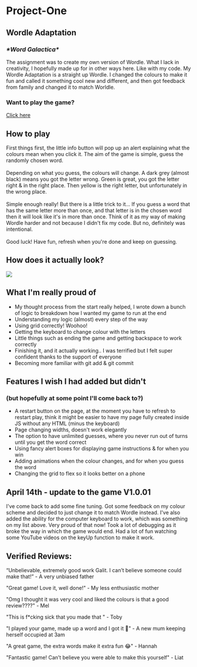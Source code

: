 # Project-One

## Wordle Adaptation

### _\*Word Galactica\*_

The assignment was to create my own version of Wordle. What I lack in creativity, I hopefully made up for in other ways here. Like with my code. My Wordle Adaptation is a straight up Wordle. I changed the colours to make it fun and called it something cool new and different, and then got feedback from family and changed it to match Worldle.

### Want to play the game?

[Click here](https://gal333t.github.io/Project-One/)

## How to play

First things first, the little info button will pop up an alert explaining what the colours mean when you click it. The aim of the game is simple, guess the randomly chosen word. \
\
Depending on what you guess, the colours will change. A dark grey (almost black) means you got the letter wrong. Green is great, you got the letter right & in the right place. Then yellow is the right letter, but unfortunately in the wrong place.
\
\
Simple enough really! But there is a little trick to it... If you guess a word that has the same letter more than once, and that letter is in the chosen word then it will look like it's in more than once. Think of it as my way of making Wordle harder and not because I didn't fix my code. But no, definitely was intentional.
\
\
Good luck! Have fun, refresh when you're done and keep on guessing.

## How does it actually look?

![](https://i.ibb.co/HV6MWf6/Screen-Shot-2023-04-14-at-2-01-01-pm.png)

## What I'm really proud of

- My thought process from the start really helped, I wrote down a bunch of logic to breakdown how I wanted my game to run at the end
- Understanding my logic (almost) every step of the way
- Using grid correctly! Woohoo!
- Getting the keyboard to change colour with the letters
- Little things such as ending the game and getting backspace to work correctly
- Finishing it, and it actually working.. I was terrified but I felt super confident thanks to the support of everyone
- Becoming more familiar with git add & git commit

## Features I wish I had added but didn't

### (but hopefully at some point I'll come back to?)

- A restart button on the page, at the moment you have to refresh to restart play, think it might be easier to have my page fully created inside JS without any HTML (minus the keyboard)
- Page changing widths, doesn't work elegantly
- The option to have unlimited guesses, where you never run out of turns until you get the word correct
- Using fancy alert boxes for displaying game instructions & for when you win
- Adding animations when the colour changes, and for when you guess the word
- Changing the grid to flex so it looks better on a phone

## April 14th - update to the game V1.0.01

I've come back to add some fine tuning. Got some feedback on my colour scheme and decided to just change it to match Wordle instead. I've also added the ability for the computer keyboard to work, which was something on my list above. Very proud of that now! Took a lot of debugging as it broke the way in which the game would end. Had a lot of fun watching some YouTube videos on the keyUp function to make it work.

## Verified Reviews:

“Unbelievable, extremely good work Galit. I can’t believe someone could make that!” - A very unbiased father

"Great game! Love it, well done!" - My less enthusiastic mother

"Omg I thought it was very cool and liked the colours is that a good review????" - Mel

"This is f\*cking sick that you made that " - Toby

"I played your game, made up a word and I got it 🥸" - A new mum keeping herself occupied at 3am

"A great game, the extra words make it extra fun 😂" - Hannah

"Fantastic game! Can’t believe you were able to make this yourself" - Liat

